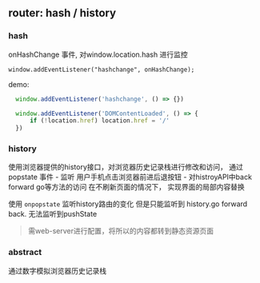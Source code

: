

## router: hash / history

### hash 
onHashChange 事件, 对window.location.hash 进行监控

`window.addEventListener("hashchange", onHashChange);`

demo:
  ```js
    window.addEventListener('hashchange', () => {})

    window.addEventListener('DOMContentLoaded', () => {
        if (!location.href) location.href = '/'
    })
  ```

### history

使用浏览器提供的history接口，对浏览器历史记录栈进行修改和访问，
通过 popstate 事件
    - 监听 用户手机点击浏览器前进后退按钮
    - 对histroyAPI中back forward go等方法的访问
在不刷新页面的情况下， 实现界面的局部内容替换


使用 `onpopstate` 监听history路由的变化
但是只能监听到 history.go forward back. 无法监听到pushState


> 需web-server进行配置，将所以的内容都转到静态资源页面

### abstract  

通过数字模拟浏览器历史记录栈
